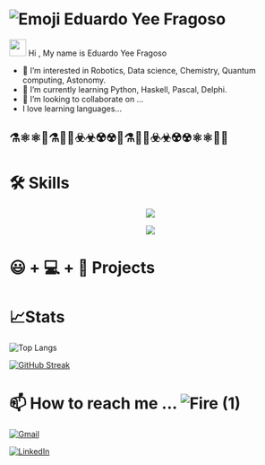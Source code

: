 # ![Emoji](https://user-images.githubusercontent.com/76674158/212239797-39abae0c-8de4-412e-927e-287e24070a64.png) Eduardo Yee Fragoso 


<img src="https://media.giphy.com/media/hvRJCLFzcasrR4ia7z/giphy.gif" width="30px"/> Hi </everyone>, My name is Eduardo Yee Fragoso
- 👀 I’m interested in Robotics, Data science, Chemistry, Quantum computing, Astonomy.
- 🌱 I’m currently learning Python, Haskell, Pascal, Delphi.
- 💞️ I’m looking to collaborate on ...
- I love learning languages...


## ⚗️⚛️⚛🧪⚗️🧑‍🔬☣️☣☢️☢🧪⚗️🧑‍🔬☣️☣☢️☢⚛️⚛🧬🧫


# 🛠️ Skills
<p align="center">
  <a href="https://skillicons.dev">
    <img src="https://skillicons.dev/icons?i=c,cpp,matlab,octave,py,mysql,postgres,sqlite&perline=4" />
  </a>
</p>

<p align="center">
  <a href="https://skillicons.dev">
    <img src="https://skillicons.dev/icons?i=arduino,raspberrypi,autocad,selenium,bash,linux,graphql,latex,markdown&perline=4" />
  </a>
</p>

# 😃 + 💻 + 🧠 Projects


# 📈Stats

![Top Langs](https://github-readme-stats.vercel.app/api/top-langs/?username=EduYeeFra)

[![GitHub Streak](http://github-readme-streak-stats.herokuapp.com?user=EduYeeFra&theme=merko&mode=weekly)](https://git.io/streak-stats)

# 📫 How to reach me ... ![Fire (1)](https://user-images.githubusercontent.com/76674158/212242952-4218f91e-247c-457c-a60b-9ad4812cff40.gif)
[![Gmail](https://img.shields.io/badge/Gmail-D14836?style=for-the-badge&logo=gmail&logoColor=white)](yeefrae96@gmail.com)

[![LinkedIn](https://img.shields.io/badge/LinkedIn-0077B5?style=for-the-badge&logo=linkedin&logoColor=white)](https://www.linkedin.com/in/eyeef/)

<div align = "right">
       <img src="https://komarev.com/ghpvc/?username=EduYeeFra&style=flat-square&color=blue" alt=""/>
</div>









<!---
EduYeeFra/EduYeeFra is a ✨ special ✨ repository because its `README.md` (this file) appears on your GitHub profile.
You can click the Preview link to take a look at your changes.
--->
